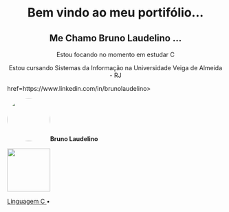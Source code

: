 <h1 align="center">Bem vindo ao meu portifólio...</h1>  
<h2 align="center">Me Chamo Bruno Laudelino ...</h2>          
<p></p>
<p align="center">Estou focando no momento em estudar C</p>
<p align="center">Estou cursando Sistemas da Informação na Universidade Veiga de Almeida - RJ</p>

<p align="left" > href=https://www.linkedin.com/in/brunolaudelino></p>
 <img style="border-radius: 50%;" src="http://www.quartograu.com.br/wp-content/uploads/2020/02/logo-specto-case-uva-01-300x300-1.png" width="100px;"
 
 <h2 <sub><b>Bruno Laudelino</b></sub></a></h2> 

 <a href="malito:brunolaudelino@outlook.com" title="DIO || UVA - Universidade Veiga de Almeida"></a>

<img src="https://logospng.org/wp-content/uploads/c-plus-plus.png" width="100px;">

 <a href="https://github.com/brunolaudelino/C">Linguagem C </a> •